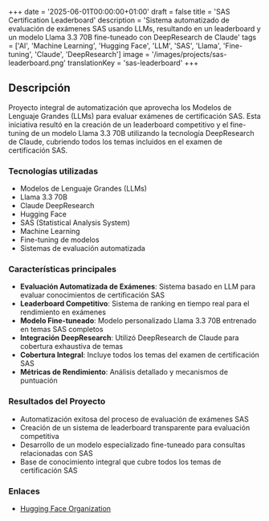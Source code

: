 +++
date = '2025-06-01T00:00:00+01:00'
draft = false
title = 'SAS Certification Leaderboard'
description = 'Sistema automatizado de evaluación de exámenes SAS usando LLMs, resultando en un leaderboard y un modelo Llama 3.3 70B fine-tuneado con DeepResearch de Claude'
tags = ['AI', 'Machine Learning', 'Hugging Face', 'LLM', 'SAS', 'Llama', 'Fine-tuning', 'Claude', 'DeepResearch']
image = '/images/projects/sas-leaderboard.png'
translationKey = 'sas-leaderboard'
+++

## Descripción

Proyecto integral de automatización que aprovecha los Modelos de Lenguaje Grandes (LLMs) para evaluar exámenes de certificación SAS. Esta iniciativa resultó en la creación de un leaderboard competitivo y el fine-tuning de un modelo Llama 3.3 70B utilizando la tecnología DeepResearch de Claude, cubriendo todos los temas incluidos en el examen de certificación SAS.

### Tecnologías utilizadas

- Modelos de Lenguaje Grandes (LLMs)
- Llama 3.3 70B
- Claude DeepResearch
- Hugging Face
- SAS (Statistical Analysis System)
- Machine Learning
- Fine-tuning de modelos
- Sistemas de evaluación automatizada

### Características principales

- **Evaluación Automatizada de Exámenes**: Sistema basado en LLM para evaluar conocimientos de certificación SAS
- **Leaderboard Competitivo**: Sistema de ranking en tiempo real para el rendimiento en exámenes
- **Modelo Fine-tuneado**: Modelo personalizado Llama 3.3 70B entrenado en temas SAS completos
- **Integración DeepResearch**: Utilizó DeepResearch de Claude para cobertura exhaustiva de temas
- **Cobertura Integral**: Incluye todos los temas del examen de certificación SAS
- **Métricas de Rendimiento**: Análisis detallado y mecanismos de puntuación

### Resultados del Proyecto

- Automatización exitosa del proceso de evaluación de exámenes SAS
- Creación de un sistema de leaderboard transparente para evaluación competitiva
- Desarrollo de un modelo especializado fine-tuneado para consultas relacionadas con SAS
- Base de conocimiento integral que cubre todos los temas de certificación SAS

### Enlaces

- [Hugging Face Organization](https://huggingface.co/SASLeaderboard)
